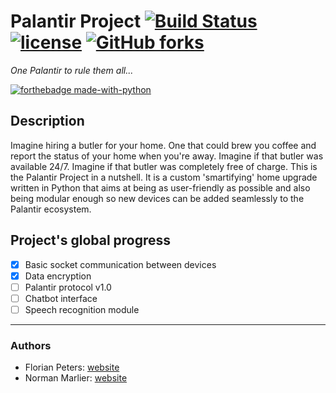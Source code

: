 # Palantir Project [![Build Status](https://travis-ci.org/flopeters1337/Palantir-project.svg?branch=master)](https://travis-ci.org/flopeters1337/Palantir-project) [![license](https://img.shields.io/github/license/flopeters1337/Palantir-project.svg)](https://github.com/flopeters1337/Palantir-project/blob/master/LICENSE) [![GitHub forks](https://img.shields.io/github/stars/flopeters1337/Palantir-project.svg?style=social&label=Stars)](https://github.com/flopeters1337/Palantir-project)
<i>One Palantir to rule them all...</i>

[![forthebadge made-with-python](http://ForTheBadge.com/images/badges/made-with-python.svg)](https://www.python.org/)

## Description
Imagine hiring a butler for your home. One that could brew you coffee and report the status of your home when you're away.
Imagine if that butler was available 24/7. Imagine if that butler was completely free of charge.
This is the Palantir Project in a nutshell. It is a custom 'smartifying' home upgrade written in Python 
that aims at being as user-friendly as possible and also being modular enough so new devices can be added seamlessly 
to the Palantir ecosystem.


## Project's global progress
- [x] Basic socket communication between devices
- [x] Data encryption
- [ ] Palantir protocol v1.0
- [ ] Chatbot interface
- [ ] Speech recognition module

---
### Authors
* Florian Peters: [website](https://flopeters1337.github.io)
* Norman Marlier: [website](https://NormanMarlier.github.io)
